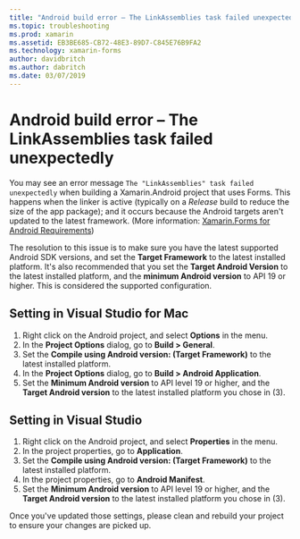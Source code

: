 ```yaml
---
title: "Android build error – The LinkAssemblies task failed unexpectedly"
ms.topic: troubleshooting
ms.prod: xamarin
ms.assetid: EB3BE685-CB72-48E3-89D7-C845E76B9FA2
ms.technology: xamarin-forms
author: davidbritch
ms.author: dabritch
ms.date: 03/07/2019
---
```


# Android build error – The LinkAssemblies task failed unexpectedly

You may see an error message `The "LinkAssemblies" task failed unexpectedly` when building a Xamarin.Android project that uses Forms. This happens when the linker is active (typically on a *Release* build to reduce the size of the app package); and it occurs because the Android targets aren't updated to the latest framework. (More information: [Xamarin.Forms for Android Requirements](~/get-started/requirements.md#android))

The resolution to this issue is to make sure you have the latest supported Android SDK versions, and set the **Target Framework** to the latest installed platform. It's also recommended that you set the **Target Android Version** to the latest installed platform, and the **minimum Android version** to API 19 or higher. This is considered the supported configuration.

## Setting in Visual Studio for Mac

1.  Right click on the Android project, and select **Options** in the menu.
2.  In the **Project Options** dialog, go to **Build > General**.
3.  Set the **Compile using Android version: (Target Framework)** to the latest installed platform.
4.  In the **Project Options** dialog, go to **Build > Android Application**.
5.  Set the **Minimum Android version** to API level 19 or higher, and the **Target Android version** to the latest installed platform you chose in (3).

## Setting in Visual Studio

1.  Right click on the Android project, and select **Properties** in the menu.
2.  In the project properties, go to **Application**.
3.  Set the **Compile using Android version: (Target Framework)** to the latest installed platform.
4.  In the project properties, go to **Android Manifest**.
5.  Set the **Minimum Android version** to API level 19 or higher, and the **Target Android version** to the latest installed platform you chose in (3).

Once you've updated those settings, please clean and rebuild your project to ensure your changes are picked up.
